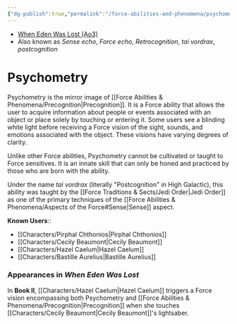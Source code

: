 ```yaml
---
{"dg-publish":true,"permalink":"/force-abilities-and-phenomena/psychometry/","tags":["sense","forcepower"],"noteIcon":"saber1"}
---
```


- [When Eden Was Lost (Ao3)](https://archiveofourown.org/works/19334440/chapters/45992584)
- Also known as *Sense echo*, *Force echo*, *Retrocognition*, *tai vordrax*, *postcognition*
# Psychometry
Psychometry is the mirror image of [[Force Abilities & Phenomena/Precognition\|Precognition]]. It is a Force ability that allows the user to acquire information about people or events associated with an object or place solely by touching or entering it. Some users see a blinding white light before receiving a Force vision of the sight, sounds, and emotions associated with the object. These visions have varying degrees of clarity. 

Unlike other Force abilities, Psychometry cannot be cultivated or taught to Force sensitives. It is an innate skill that can only be honed and practiced by those who are born with the ability. 

Under the name *tai vordrax* (literally "Postcognition" in High Galactic), this ability was taught by the [[Force Traditions & Sects/Jedi Order\|Jedi Order]] as one of the primary techniques of the [[Force Abilities & Phenomena/Aspects of the Force#Sense\|Sense]] aspect. 

**Known Users**::
- [[Characters/Pirphal Chthonios\|Pirphal Chthonios]]
- [[Characters/Cecily Beaumont\|Cecily Beaumont]]
- [[Characters/Hazel Caelum\|Hazel Caelum]]
- [[Characters/Bastille Aurelius\|Bastille Aurelius]]
### Appearances in *When Eden Was Lost*
In **Book II**, [[Characters/Hazel Caelum\|Hazel Caelum]] triggers a Force vision encompassing both Psychometry and [[Force Abilities & Phenomena/Precognition\|Precognition]] when she touches [[Characters/Cecily Beaumont\|Cecily Beaumont]]'s lightsaber. 
